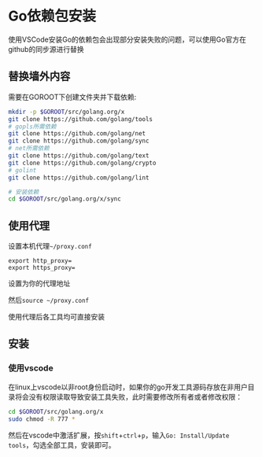 # Go依赖包安装

使用VSCode安装Go的依赖包会出现部分安装失败的问题，可以使用Go官方在github的同步源进行替换

## 替换墙外内容

需要在GOROOT下创建文件夹并下载依赖:

```sh
mkdir -p $GOROOT/src/golang.org/x
git clone https://github.com/golang/tools
# gopls所需依赖
git clone https://github.com/golang/net
git clone https://github.com/golang/sync
# net所需依赖
git clone https://github.com/golang/text
git clone https://github.com/golang/crypto
# golint
git clone https://github.com/golang/lint

# 安装依赖
cd $GOROOT/src/golang.org/x/sync
```

## 使用代理

设置本机代理`~/proxy.conf`

```
export http_proxy=
export https_proxy=
```

设置为你的代理地址

然后`source ~/proxy.conf`

使用代理后各工具均可直接安装

## 安装

### 使用vscode

在linux上vscode以非root身份启动时，如果你的go开发工具源码存放在非用户目录将会没有权限读取导致安装工具失败，此时需要修改所有者或者修改权限：

```sh
cd $GOROOT/src/golang.org/x
sudo chmod -R 777 *
```

然后在vscode中激活扩展，按`shift`+`ctrl`+`p`，输入`Go: Install/Update tools`，勾选全部工具，安装即可。